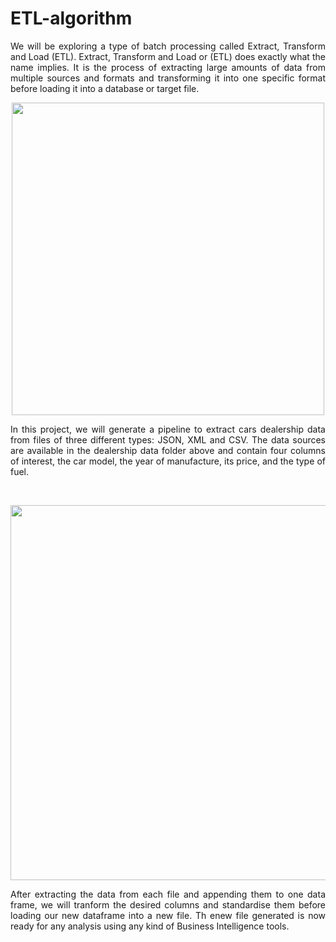 # ETL-algorithm
<p align="justify">
We will be exploring a type of batch processing called Extract, Transform and Load (ETL). Extract, Transform and Load or (ETL) does exactly what the name implies. It is the process of extracting large amounts of data from multiple sources and formats and transforming it into one specific format before loading it into a database or target file.
</p>
<p align="center">
<img width="500" src="https://user-images.githubusercontent.com/70657426/148559191-080feef7-1a54-42ce-a04b-cf7cc56ea855.jpg">
</p>

<p align="justify">
In this project, we will generate a pipeline to extract cars dealership data from files of three different types: JSON, XML and CSV. The data sources are available in the dealership data folder above and contain four columns of interest, the car model, the year of manufacture, its price, and the type of fuel.
</p>
<br> 
<p align="center">
<img width="600" src= "https://user-images.githubusercontent.com/70657426/148559640-87e35288-c09a-408d-9a57-6de814b6a71b.png">
</p>
<p align="justify">
After extracting the data from each file and appending them to one data frame, we will tranform the desired columns and standardise them before loading our new dataframe into a new file. Th enew file generated is now ready for any analysis using any kind of Business Intelligence tools.
</p>
